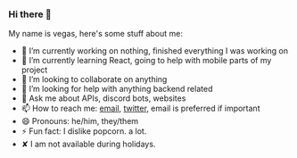 ### Hi there 👋

My name is vegas, here's some stuff about me:

- 🔭 I’m currently working on nothing, finished everything I was working on
- 🌱 I’m currently learning React, going to help with mobile parts of my project
- 👯 I’m looking to collaborate on anything
- 🤔 I’m looking for help with anything backend related
- 💬 Ask me about APIs, discord bots, websites
- 📫 How to reach me: [email](venirev3@gmail.com), [twitter](enxsbackup), email is preferred if important
- 😄 Pronouns: he/him, they/them
- ⚡ Fun fact: I dislike popcorn. a lot.
- ✘ I am not available during holidays.
